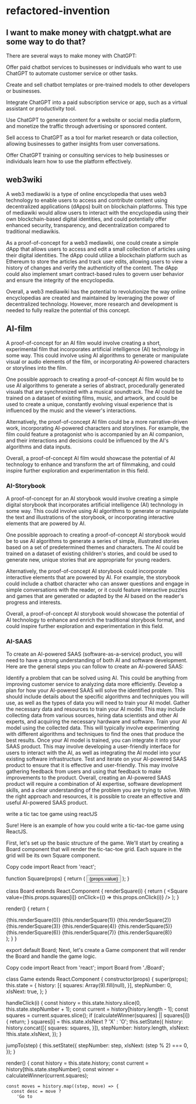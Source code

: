 # refactored-invention


## I want to make money with chatgpt.what are some way to do that?


There are several ways to make money with ChatGPT:

Offer paid chatbot services to businesses or individuals who want to use ChatGPT to automate customer service or other tasks.

Create and sell chatbot templates or pre-trained models to other developers or businesses.

Integrate ChatGPT into a paid subscription service or app, such as a virtual assistant or productivity tool.

Use ChatGPT to generate content for a website or social media platform, and monetize the traffic through advertising or sponsored content.

Sell access to ChatGPT as a tool for market research or data collection, allowing businesses to gather insights from user conversations.


Offer ChatGPT training or consulting services to help businesses or individuals learn how to use the platform effectively.

## web3wiki


A web3 mediawiki is a type of online encyclopedia that uses web3 technology to enable users to access and contribute content using decentralized applications (dApps) built on blockchain platforms. This type of mediawiki would allow users to interact with the encyclopedia using their own blockchain-based digital identities, and could potentially offer enhanced security, transparency, and decentralization compared to traditional mediawikis.

As a proof-of-concept for a web3 mediawiki, one could create a simple dApp that allows users to access and edit a small collection of articles using their digital identities. The dApp could utilize a blockchain platform such as Ethereum to store the articles and track user edits, allowing users to view a history of changes and verify the authenticity of the content. The dApp could also implement smart contract-based rules to govern user behavior and ensure the integrity of the encyclopedia.

Overall, a web3 mediawiki has the potential to revolutionize the way online encyclopedias are created and maintained by leveraging the power of decentralized technology. However, more research and development is needed to fully realize the potential of this concept.



## AI-film

A proof-of-concept for an AI film would involve creating a short, experimental film that incorporates artificial intelligence (AI) technology in some way. This could involve using AI algorithms to generate or manipulate visual or audio elements of the film, or incorporating AI-powered characters or storylines into the film.

One possible approach to creating a proof-of-concept AI film would be to use AI algorithms to generate a series of abstract, procedurally generated visuals that are synchronized with a musical soundtrack. The AI could be trained on a dataset of existing films, music, and artwork, and could be used to create a unique, constantly evolving visual experience that is influenced by the music and the viewer's interactions.

Alternatively, the proof-of-concept AI film could be a more narrative-driven work, incorporating AI-powered characters and storylines. For example, the film could feature a protagonist who is accompanied by an AI companion, and their interactions and decisions could be influenced by the AI's algorithms and data inputs.

Overall, a proof-of-concept AI film would showcase the potential of AI technology to enhance and transform the art of filmmaking, and could inspire further exploration and experimentation in this field.

### AI-Storybook

A proof-of-concept for an AI storybook would involve creating a simple digital storybook that incorporates artificial intelligence (AI) technology in some way. This could involve using AI algorithms to generate or manipulate the text and illustrations of the storybook, or incorporating interactive elements that are powered by AI.

One possible approach to creating a proof-of-concept AI storybook would be to use AI algorithms to generate a series of simple, illustrated stories based on a set of predetermined themes and characters. The AI could be trained on a dataset of existing children's stories, and could be used to generate new, unique stories that are appropriate for young readers.

Alternatively, the proof-of-concept AI storybook could incorporate interactive elements that are powered by AI. For example, the storybook could include a chatbot character who can answer questions and engage in simple conversations with the reader, or it could feature interactive puzzles and games that are generated or adapted by the AI based on the reader's progress and interests.

Overall, a proof-of-concept AI storybook would showcase the potential of AI technology to enhance and enrich the traditional storybook format, and could inspire further exploration and experimentation in this field.

### AI-SAAS

To create an AI-powered SAAS (software-as-a-service) product, you will need to have a strong understanding of both AI and software development. Here are the general steps you can follow to create an AI-powered SAAS:

Identify a problem that can be solved using AI. This could be anything from improving customer service to analyzing data more efficiently.
Develop a plan for how your AI-powered SAAS will solve the identified problem. This should include details about the specific algorithms and techniques you will use, as well as the types of data you will need to train your AI model.
Gather the necessary data and resources to train your AI model. This may include collecting data from various sources, hiring data scientists and other AI experts, and acquiring the necessary hardware and software.
Train your AI model using the collected data. This will typically involve experimenting with different algorithms and techniques to find the ones that produce the best results.
Once your AI model is trained, you can integrate it into your SAAS product. This may involve developing a user-friendly interface for users to interact with the AI, as well as integrating the AI model into your existing software infrastructure.
Test and iterate on your AI-powered SAAS product to ensure that it is effective and user-friendly. This may involve gathering feedback from users and using that feedback to make improvements to the product.
Overall, creating an AI-powered SAAS product will require a combination of AI expertise, software development skills, and a clear understanding of the problem you are trying to solve. With the right approach and resources, it is possible to create an effective and useful AI-powered SAAS product.


write a tic tac toe game using reactJS

Sure! Here is an example of how you could write a tic-tac-toe game using ReactJS.

First, let's set up the basic structure of the game. We'll start by creating a Board component that will render the tic-tac-toe grid. Each square in the grid will be its own Square component.

Copy code
import React from 'react';

function Square(props) {
  return (
    <button className="square" onClick={props.onClick}>
      {props.value}
    </button>
  );
}

class Board extends React.Component {
  renderSquare(i) {
    return (
      <Square
        value={this.props.squares[i]}
        onClick={() => this.props.onClick(i)}
      />
    );
  }

  render() {
    return (
      <div>
        <div className="board-row">
          {this.renderSquare(0)}
          {this.renderSquare(1)}
          {this.renderSquare(2)}
        </div>
        <div className="board-row">
          {this.renderSquare(3)}
          {this.renderSquare(4)}
          {this.renderSquare(5)}
        </div>
        <div className="board-row">
          {this.renderSquare(6)}
          {this.renderSquare(7)}
          {this.renderSquare(8)}
        </div>
      </div>
    );
  }
}

export default Board;
Next, let's create a Game component that will render the Board and handle the game logic.

Copy code
import React from 'react';
import Board from './Board';

class Game extends React.Component {
  constructor(props) {
    super(props);
    this.state = {
      history: [{
        squares: Array(9).fill(null),
      }],
      stepNumber: 0,
      xIsNext: true,
    };
  }

  handleClick(i) {
    const history = this.state.history.slice(0, this.state.stepNumber + 1);
    const current = history[history.length - 1];
    const squares = current.squares.slice();
    if (calculateWinner(squares) || squares[i]) {
      return;
    }
    squares[i] = this.state.xIsNext ? 'X' : 'O';
    this.setState({
      history: history.concat([{
        squares: squares,
      }]),
      stepNumber: history.length,
      xIsNext: !this.state.xIsNext,
    });
  }

  jumpTo(step) {
    this.setState({
      stepNumber: step,
      xIsNext: (step % 2) === 0,
    });
  }

  render() {
    const history = this.state.history;
    const current = history[this.state.stepNumber];
    const winner = calculateWinner(current.squares);

    const moves = history.map((step, move) => {
      const desc = move ?
        'Go to


